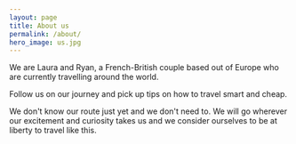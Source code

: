 ```yaml
---
layout: page
title: About us
permalink: /about/
hero_image: us.jpg
---
```


We are Laura and Ryan, a French-British couple based out of Europe who are currently travelling around the world.

Follow us on our journey and pick up tips on how to travel smart and cheap.

We don't know our route just yet and we don't need to. We will go wherever our excitement and curiosity takes us and we consider ourselves to be at liberty to travel like this.
